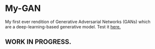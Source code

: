 # My-GAN
My first ever rendition of Generative Adversarial Networks (GANs) which are a deep-learning-based generative model.
Test it [here.](https://colab.research.google.com/drive/1JlCd-EC7AatYjlFO1jLHTA80jKz6cnXr?authuser=0#scrollTo=YGRg7aBhfpwW)

## WORK IN PROGRESS.
